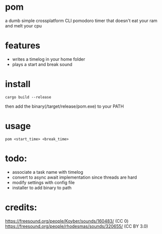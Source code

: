 # pom

a dumb simple crossplatform CLI pomodoro timer that doesn't eat your ram and melt your cpu

# features

* writes a timelog in your home folder
* plays a start and break sound

# install

```
cargo build --release
```
then add the binary(/target/release/pom.exe) to your PATH

# usage

```
pom <start_time> <break_time>
```
# todo:

* associate a task name with timelog
* convert to async await implementation since threads are hard
* modify settings with config file
* installer to add binary to path

# credits:

https://freesound.org/people/Koyber/sounds/160483/ (CC 0)
https://freesound.org/people/rhodesmas/sounds/320655/ (CC BY 3.0) 
